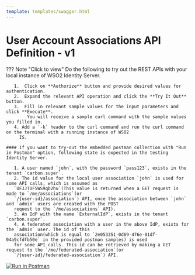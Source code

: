 ```yaml
---
template: templates/swagger.html
---
```


# User Account Associations API Definition - v1

??? Note "Click to view"
    Do the following to try out the REST APIs with your local instance of WSO2 Identity Server. 
    
       1.  Click on **Authorize** button and provide desired values for authentication. 
       2.  Expand the relevant API operation and click the **Try It Out** button.  
       3.  Fill in relevant sample values for the input parameters and click **Execute**. 
            You will receive a sample curl command with the sample values you filled in. 
       4. Add a `-k` header to the curl command and run the curl command on the terminal with a running instance of WSO2
         IS. 
         
    #### If you want to try-out the embedded postman collection with "Run in Postman" option, following state is expected in the testing Identity Server.
    
       1. A user named `john`, with the password `pass123`, exists in the tenant `carbon.super`.
       2. The id value for the local user association `john` is used for some API calls, which is assumed as 
       `UFJJTUFSWS9qb2hu`(This value is returned when a GET request is made to `/me/associations`(or 
       `/{user-id}/association`) API, once the association between `john` and `admin` users are created with the POST 
       request to the `/me/associations` API).
       3. An IdP with the name `ExternalIdP`, exists in the tenant `carbon.super`.
       4. A federated association with a user in the above IdP, exists for the `admin` user. The id of this 
       association(which is equal to `2e053351-0d69-476e-81df-04a9cfdfb50e` in the provided postman samples) is used 
       for some API calls. This id can be retrieved by making a GET request to the `/me/federated-association`(or 
       `/{user-id}/federated-association`) API.
     
<div id="swagger-ui"></div>
<script>
window.onload = function() {
  // Begin Swagger UI call region
  const ui = SwaggerUIBundle({
    url: "https://raw.githubusercontent.com/wso2/identity-api-user/master/components/org.wso2.carbon.identity.api.user.association/org.wso2.carbon.identity.api.user.association.v1/src/main/resources/association.yaml",
    dom_id: '#swagger-ui',
    deepLinking: true,
    validatorUrl: null,
    presets: [
      SwaggerUIBundle.presets.apis,
      SwaggerUIStandalonePreset
    ],
    plugins: [
      SwaggerUIBundle.plugins.DownloadUrl
    ],
    layout: "StandaloneLayout"
  })
  // End Swagger UI call region

  window.ui = ui
}
</script>

[![Run in Postman](https://run.pstmn.io/button.svg)](https://app.getpostman.com/run-collection/ecd26c008975ebf4eafa)
